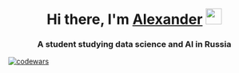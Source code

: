 <h1 align="center">Hi there, I'm <a href="https://vk.com/skyyorker/" target="_blank">Alexander</a> 
<img src="https://github.com/blackcater/blackcater/raw/main/images/Hi.gif" height="32"/></h1>
<h3 align="center">A student studying data science and AI in Russia</h3>

[![codewars](https://www.codewars.com/users/SkyYorker/badges/large)](https://www.codewars.com/users/SkyYorker)






